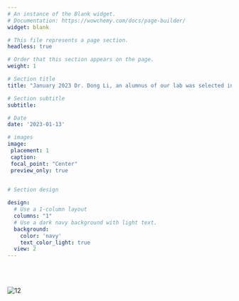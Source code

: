```yaml
---
# An instance of the Blank widget.
# Documentation: https://wowchemy.com/docs/page-builder/
widget: blank

# This file represents a page section.
headless: true

# Order that this section appears on the page.
weight: 1

# Section title
title: "January 2023 Dr. Dong Li, an alumnus of our lab was selected in Tencents New Cornerstone Investigator Program"  

# Section subtitle
subtitle:

# Date
date: '2023-01-13'

# images
image:
 placement: 1
 caption: 
 focal_point: "Center"
 preview_only: true
  

# Section design

design:
  # Use a 1-column layout
  columns: "1"
  # Use a dark navy background with light text.
  background:
    color: 'navy'
    text_color_light: true
  view: 2
---
```


<!--more-->




<br />



<br />

![12](/gallery/news/LiDong/featured.png)
